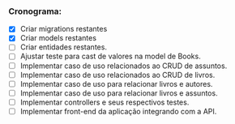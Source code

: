 
<h3>Cronograma:</h3>

- [X] Criar migrations restantes
- [X] Criar models restantes
- [ ] Criar entidades restantes.
- [ ] Ajustar teste para cast de valores na model de Books.
- [ ] Implementar caso de uso relacionados ao CRUD de assuntos.
- [ ] Implementar caso de uso relacionados ao CRUD de livros.
- [ ] Implementar caso de uso para relacionar livros e autores.
- [ ] Implementar caso de uso para relacionar livros e assuntos.
- [ ] Implementar controllers e seus respectivos testes.
- [ ] Implementar front-end da aplicação integrando com a API.

